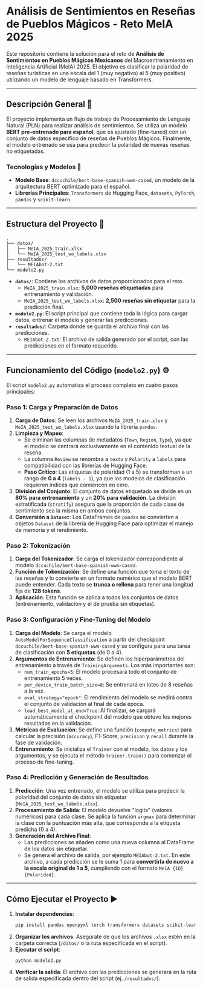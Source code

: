 
# **Análisis de Sentimientos en Reseñas de Pueblos Mágicos - Reto MeIA 2025**

Este repositorio contiene la solución para el reto de **Análisis de Sentimientos en Pueblos Mágicos Mexicanos** del Macroentrenamiento en Inteligencia Artificial (MeIA) 2025. El objetivo es clasificar la polaridad de reseñas turísticas en una escala del 1 (muy negativo) al 5 (muy positivo) utilizando un modelo de lenguaje basado en Transformers.

-----

## **Descripción General** 📜

El proyecto implementa un flujo de trabajo de Procesamiento de Lenguaje Natural (PLN) para realizar análisis de sentimientos. Se utiliza un modelo **BERT pre-entrenado para español**, que es ajustado (fine-tuned) con un conjunto de datos específico de reseñas de Pueblos Mágicos. Finalmente, el modelo entrenado se usa para predecir la polaridad de nuevas reseñas no etiquetadas.

### **Tecnologías y Modelos** 🤖

  * **Modelo Base**: `dccuchile/bert-base-spanish-wwm-cased`, un modelo de la arquitectura BERT optimizado para el español.
  * **Librerías Principales**: `Transformers` de Hugging Face, `datasets`, `PyTorch`, `pandas` y `scikit-learn`.

-----

## **Estructura del Proyecto** 📂

```
.
├── datos/
│   ├── MeIA_2025_train.xlsx
│   └── MeIA_2025_test_wo_labels.xlsx
├── resultados/
│   └── MEIAbot-2.txt
└── modelo2.py
```

  * **`datos/`**: Contiene los archivos de datos proporcionados para el reto.
      * `MeIA_2025_train.xlsx`: **5,000 reseñas etiquetadas** para entrenamiento y validación.
      * `MeIA_2025_test_wo_labels.xlsx`: **2,500 reseñas sin etiquetar** para la predicción final.
  * **`modelo2.py`**: El script principal que contiene toda la lógica para cargar datos, entrenar el modelo y generar las predicciones.
  * **`resultados/`**: Carpeta donde se guarda el archivo final con las predicciones.
      * `MEIAbot-2.txt`: El archivo de salida generado por el script, con las predicciones en el formato requerido.

-----

## **Funcionamiento del Código (`modelo2.py`)** ⚙️

El script `modelo2.py` automatiza el proceso completo en cuatro pasos principales:

### **Paso 1: Carga y Preparación de Datos**

1.  **Carga de Datos**: Se leen los archivos `MeIA_2025_train.xlsx` y `MeIA_2025_test_wo_labels.xlsx` usando la librería `pandas`.
2.  **Limpieza y Mapeo**:
      * Se eliminan las columnas de metadatos (`Town`, `Region`, `Type`), ya que el modelo se centrará exclusivamente en el contenido textual de la reseña.
      * La columna `Review` se renombra a `texto` y `Polarity` a `labels` para compatibilidad con las librerías de Hugging Face.
      * **Paso Crítico**: Las etiquetas de polaridad (1 a 5) se transforman a un rango de **0 a 4** (`labels - 1`), ya que los modelos de clasificación requieren índices que comiencen en cero.
3.  **División del Conjunto**: El conjunto de datos etiquetado se divide en un **80% para entrenamiento** y un **20% para validación**. La división estratificada (`stratify`) asegura que la proporción de cada clase de sentimiento sea la misma en ambos conjuntos.
4.  **Conversión a `Dataset`**: Los DataFrames de `pandas` se convierten a objetos `Dataset` de la librería de Hugging Face para optimizar el manejo de memoria y el rendimiento.

### **Paso 2: Tokenización**

1.  **Carga del Tokenizador**: Se carga el tokenizador correspondiente al modelo `dccuchile/bert-base-spanish-wwm-cased`.
2.  **Función de Tokenización**: Se define una función que toma el texto de las reseñas y lo convierte en un formato numérico que el modelo BERT puede entender. Cada texto se **trunca o rellena** para tener una longitud fija de **128 tokens**.
3.  **Aplicación**: Esta función se aplica a todos los conjuntos de datos (entrenamiento, validación y el de prueba sin etiquetas).

### **Paso 3: Configuración y Fine-Tuning del Modelo**

1.  **Carga del Modelo**: Se carga el modelo `AutoModelForSequenceClassification` a partir del checkpoint `dccuchile/bert-base-spanish-wwm-cased` y se configura para una tarea de clasificación con **5 etiquetas** (de 0 a 4).
2.  **Argumentos de Entrenamiento**: Se definen los hiperparámetros del entrenamiento a través de `TrainingArguments`. Los más importantes son:
      * `num_train_epochs=5`: El modelo procesará todo el conjunto de entrenamiento 5 veces.
      * `per_device_train_batch_size=8`: Se entrenará en lotes de 8 reseñas a la vez.
      * `eval_strategy="epoch"`: El rendimiento del modelo se medirá contra el conjunto de validación al final de cada época.
      * `load_best_model_at_end=True`: Al finalizar, se cargará automáticamente el checkpoint del modelo que obtuvo los mejores resultados en la validación.
3.  **Métricas de Evaluación**: Se define una función (`compute_metrics`) para calcular la precisión (`accuracy`), F1-Score, `precision` y `recall` durante la fase de validación.
4.  **Entrenamiento**: Se inicializa el `Trainer` con el modelo, los datos y los argumentos, y se ejecuta el método `trainer.train()` para comenzar el proceso de fine-tuning.

### **Paso 4: Predicción y Generación de Resultados**

1.  **Predicción**: Una vez entrenado, el modelo se utiliza para predecir la polaridad del conjunto de datos sin etiquetar (`MeIA_2025_test_wo_labels.xlsx`).
2.  **Procesamiento de Salida**: El modelo devuelve "logits" (valores numéricos) para cada clase. Se aplica la función `argmax` para determinar la clase con la puntuación más alta, que corresponde a la etiqueta predicha (0 a 4).
3.  **Generación del Archivo Final**:
      * Las predicciones se añaden como una nueva columna al DataFrame de los datos sin etiquetar.
      * Se genera el archivo de salida, por ejemplo `MEIAbot-2.txt`. En este archivo, a cada predicción se le suma 1 para **convertirla de nuevo a la escala original de 1 a 5**, cumpliendo con el formato `MeIA {ID} {Polaridad}`.

-----

## **Cómo Ejecutar el Proyecto** ▶️

1.  **Instalar dependencias**:
    ```bash
    pip install pandas openpyxl torch transformers datasets scikit-learn
    ```
2.  **Organizar los archivos**: Asegúrate de que los archivos `.xlsx` estén en la carpeta correcta (`/datos/` o la ruta especificada en el script).
3.  **Ejecutar el script**:
    ```bash
    python modelo2.py
    ```
4.  **Verificar la salida**: El archivo con las predicciones se generará en la ruta de salida especificada dentro del script (ej. `/resultados/`).
